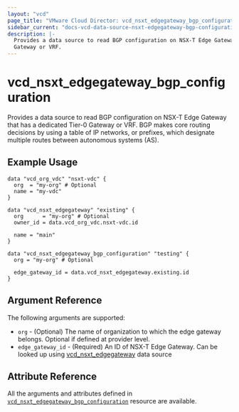 ```yaml
---
layout: "vcd"
page_title: "VMware Cloud Director: vcd_nsxt_edgegateway_bgp_configuration"
sidebar_current: "docs-vcd-data-source-nsxt-edgegateway-bgp-configuration"
description: |-
  Provides a data source to read BGP configuration on NSX-T Edge Gateway that has a dedicated Tier-0 
  Gateway or VRF.
---
```


# vcd\_nsxt\_edgegateway\_bgp\_configuration

Provides a data source to read BGP configuration on NSX-T Edge Gateway that has a dedicated Tier-0
Gateway or VRF. BGP makes core routing decisions by using a table of IP networks, or prefixes, which
designate multiple routes between autonomous systems (AS).

## Example Usage

```hcl
data "vcd_org_vdc" "nsxt-vdc" {
  org  = "my-org" # Optional
  name = "my-vdc"
}

data "vcd_nsxt_edgegateway" "existing" {
  org      = "my-org" # Optional
  owner_id = data.vcd_org_vdc.nsxt-vdc.id

  name = "main"
}

data "vcd_nsxt_edgegateway_bgp_configuration" "testing" {
  org = "my-org" # Optional

  edge_gateway_id = data.vcd_nsxt_edgegateway.existing.id
}
```

## Argument Reference

The following arguments are supported:

* `org` - (Optional) The name of organization to which the edge gateway belongs. Optional if defined at provider level.
* `edge_gateway_id` - (Required) An ID of NSX-T Edge Gateway. Can be looked up using
  [vcd_nsxt_edgegateway](/providers/vmware/vcd/latest/docs/data-sources/nsxt_edgegateway) data source

## Attribute Reference

All the arguments and attributes defined in
[`vcd_nsxt_edgegateway_bgp_configuration`](/providers/vmware/vcd/latest/docs/resources/nsxt_edgegateway_bgp_configuration)
resource are available.
